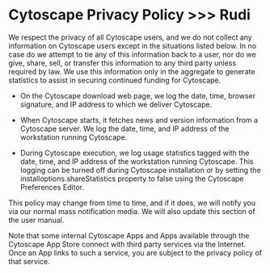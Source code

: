 Cytoscape Privacy Policy >>> Rudi
===========================
<a id="cytoscape_privacy_policy"> </a>

We respect the privacy of all Cytoscape users, and we do not collect any
information on Cytoscape users except in the situations listed below. In
no case do we attempt to tie any of this information back to a user, nor
do we give, share, sell, or transfer this information to any third party
unless required by law. We use this information only in the aggregate to
generate statistics to assist in securing continued funding for
Cytoscape.

-   On the Cytoscape download web page, we log the date, time, browser
    signature, and IP address to which we deliver Cytoscape.
    
-   When Cytoscape starts, it fetches news and version information
    from a Cytoscape server. We log the date, time, and IP address
    of the workstation running Cytoscape.
    
-   During Cytoscape execution, we log usage statistics tagged with the date, 
    time, and IP address of the workstation running Cytoscape. This
    logging can be turned off during Cytoscape installation or by
    setting the installoptions.shareStatistics property to false using
    the Cytoscape Preferences Editor.
    

This policy may change from time to time, and if it does, we will notify
you via our normal mass notification media. We will also update this 
section of the user manual.

Note that some internal Cytoscape Apps and Apps available through the
Cytoscape App Store connect with third party services via the Internet.
Once an App links to such a service, you are subject to the privacy
policy of that service.
